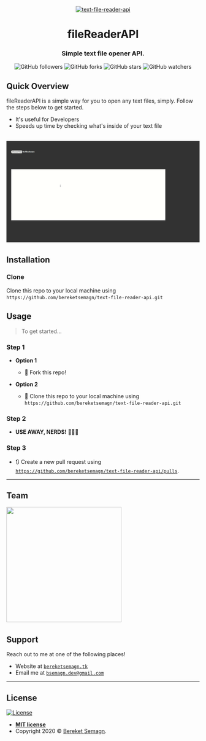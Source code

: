 <p align="center"

<a href="http://file-reader-api.netlify.app"><img src="https://icons-for-free.com/iconfiles/png/512/folder+open+icon-1320161390409087972.png" width ="100" title="text-file-reader-api" alt="text-file-reader-api"></a>

<h1 align="center">
      fileReaderAPI
</h1>

<h3 align="center">
    Simple text file opener API.
</h3>

<p align="center">
  <img alt="GitHub followers" src="https://img.shields.io/github/followers/bereketsemagn?label=Follow&style=social">
  <img alt="GitHub forks" src="https://img.shields.io/github/forks/bereketsemagn/text-file-reader-api?style=social">
  <img alt="GitHub stars" src="https://img.shields.io/github/stars/bereketsemagn/text-file-reader-api?style=social">
  <img alt="GitHub watchers" src="https://img.shields.io/github/watchers/bereketsemagn/text-file-reader-api?style=social"> <br>

## Quick Overview

fileReaderAPI is a simple way for you to open any text files, simply. Follow the steps below to get started.

- It's useful for Developers
- Speeds up time by checking what's inside of your text file

<br> 

<img src="assets/screen.gif"> 

<br>

## Installation

### Clone

Clone this repo to your local machine using `https://github.com/bereketsemagn/text-file-reader-api.git`

## Usage

> To get started...

### Step 1

- **Option 1**
    - 🍴 Fork this repo!

- **Option 2**
    - 👯 Clone this repo to your local machine using `https://github.com/bereketsemagn/text-file-reader-api.git`

### Step 2

- **USE AWAY, NERDS!** 🔨🔨🔨

### Step 3

- 🔃 Create a new pull request using <a href="https://github.com/bereketsemagn/text-file-reader-api/pulls" target="_blank">`https://github.com/bereketsemagn/text-file-reader-api/pulls`</a>.

---

## Team

<a href="bereketsemagn.tk"><img src="https://avatars1.githubusercontent.com/u/68391329?s=460&u=edcfc3815dab595e7e3fe70224e427b01988578b&v=4" width ="300" height= "300"> </a>

## Support

Reach out to me at one of the following places!

- Website at <a href="http://bereketsemagn.tk" target="_blank">`bereketsemagn.tk`</a>
- Email me at <a href="mailto:bsemagn.dev@gmail.com" target="_blank">`bsemagn.dev@gmail.com`</a>

---

## License

[![License](http://img.shields.io/:license-mit-blue.svg?style=flat-square)](http://badges.mit-license.org)

- **[MIT license](http://opensource.org/licenses/mit-license.php)**
- Copyright 2020 © <a href="http://bereketsemagn.tk" target="_blank">Bereket Semagn</a>.

